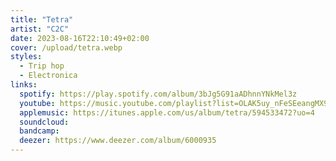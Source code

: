 ```yaml
---
title: "Tetra"
artist: "C2C"
date: 2023-08-16T22:10:49+02:00
cover: /upload/tetra.webp
styles:
  - Trip hop
  - Electronica
links:
  spotify: https://play.spotify.com/album/3bJg5G91aADhnnYNkMel3z
  youtube: https://music.youtube.com/playlist?list=OLAK5uy_nFeSEeangMX9IO4tTsaYdvLcASAGyrEFw
  applemusic: https://itunes.apple.com/us/album/tetra/594533472?uo=4
  soundcloud:
  bandcamp:
  deezer: https://www.deezer.com/album/6000935
---
```


